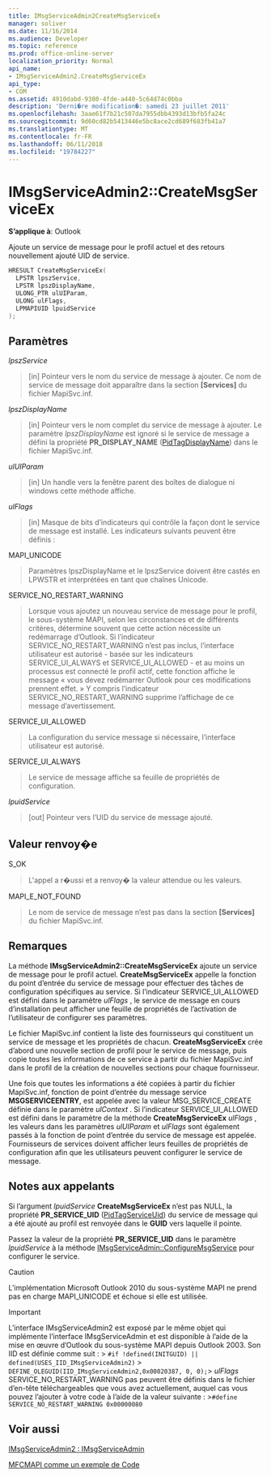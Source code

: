 ```yaml
---
title: IMsgServiceAdmin2CreateMsgServiceEx
manager: soliver
ms.date: 11/16/2014
ms.audience: Developer
ms.topic: reference
ms.prod: office-online-server
localization_priority: Normal
api_name:
- IMsgServiceAdmin2.CreateMsgServiceEx
api_type:
- COM
ms.assetid: 4910dabd-9380-4fde-a440-5c64d74c0bba
description: 'Derni�re modification�: samedi 23 juillet 2011'
ms.openlocfilehash: 3aae61f7b21c507da7955dbb4393d13bfb5fa24c
ms.sourcegitcommit: 9d60cd82b5413446e5bc8ace2cd689f683fb41a7
ms.translationtype: MT
ms.contentlocale: fr-FR
ms.lasthandoff: 06/11/2018
ms.locfileid: "19784227"
---
```

# <a name="imsgserviceadmin2createmsgserviceex"></a>IMsgServiceAdmin2::CreateMsgServiceEx

  
  
**S’applique à**: Outlook 
  
Ajoute un service de message pour le profil actuel et des retours nouvellement ajouté UID de service.
  
```cpp
HRESULT CreateMsgServiceEx(
  LPSTR lpszService,
  LPSTR lpszDisplayName,
  ULONG_PTR ulUIParam,
  ULONG ulFlags,    
  LPMAPIUID lpuidService
);
```

## <a name="parameters"></a>Paramètres

 _lpszService_
  
> [in] Pointeur vers le nom du service de message à ajouter. Ce nom de service de message doit apparaître dans la section **[Services]** du fichier MapiSvc.inf. 
    
 _lpszDisplayName_
  
> [in] Pointeur vers le nom complet du service de message à ajouter. Le paramètre _lpszDisplayName_ est ignoré si le service de message a défini la propriété **PR_DISPLAY_NAME** ([PidTagDisplayName](pidtagdisplayname-canonical-property.md)) dans le fichier MapiSvc.inf.
    
 _ulUIParam_
  
> [in] Un handle vers la fenêtre parent des boîtes de dialogue ni windows cette méthode affiche.
    
 _ulFlags_
  
> [in] Masque de bits d’indicateurs qui contrôle la façon dont le service de message est installé. Les indicateurs suivants peuvent être définis :
    
MAPI_UNICODE
  
> Paramètres lpszDisplayName et le lpszService doivent être castés en LPWSTR et interprétées en tant que chaînes Unicode.
    
SERVICE_NO_RESTART_WARNING
  
> Lorsque vous ajoutez un nouveau service de message pour le profil, le sous-système MAPI, selon les circonstances et de différents critères, détermine souvent que cette action nécessite un redémarrage d’Outlook. Si l’indicateur SERVICE_NO_RESTART_WARNING n’est pas inclus, l’interface utilisateur est autorisé - basée sur les indicateurs SERVICE_UI_ALWAYS et SERVICE_UI_ALLOWED - et au moins un processus est connecté le profil actif, cette fonction affiche le message « vous devez redémarrer Outlook pour ces modifications prennent effet. » Y compris l’indicateur SERVICE_NO_RESTART_WARNING supprime l’affichage de ce message d’avertissement.
    
SERVICE_UI_ALLOWED
  
> La configuration du service message si nécessaire, l’interface utilisateur est autorisé.
    
SERVICE_UI_ALWAYS
  
> Le service de message affiche sa feuille de propriétés de configuration.
    
 _lpuidService_
  
> [out] Pointeur vers l’UID du service de message ajouté.
    
## <a name="return-value"></a>Valeur renvoy�e

S_OK
  
> L'appel a r�ussi et a renvoy� la valeur attendue ou les valeurs.
    
MAPI_E_NOT_FOUND
  
> Le nom de service de message n’est pas dans la section **[Services]** du fichier MapiSvc.inf. 
    
## <a name="remarks"></a>Remarques

La méthode **IMsgServiceAdmin2::CreateMsgServiceEx** ajoute un service de message pour le profil actuel. **CreateMsgServiceEx** appelle la fonction du point d’entrée du service de message pour effectuer des tâches de configuration spécifiques au service. Si l’indicateur SERVICE_UI_ALLOWED est défini dans le paramètre _ulFlags_ , le service de message en cours d’installation peut afficher une feuille de propriétés de l’activation de l’utilisateur de configurer ses paramètres. 
  
Le fichier MapiSvc.inf contient la liste des fournisseurs qui constituent un service de message et les propriétés de chacun. **CreateMsgServiceEx** crée d’abord une nouvelle section de profil pour le service de message, puis copie toutes les informations de ce service à partir du fichier MapiSvc.inf dans le profil de la création de nouvelles sections pour chaque fournisseur. 
  
Une fois que toutes les informations a été copiées à partir du fichier MapiSvc.inf, fonction de point d’entrée du message service **MSGSERVICEENTRY**, est appelée avec la valeur MSG_SERVICE_CREATE définie dans le paramètre _ulContext_ . Si l’indicateur SERVICE_UI_ALLOWED est défini dans le paramètre de la méthode **CreateMsgServiceEx** _ulFlags_ , les valeurs dans les paramètres _ulUIParam_ et _ulFlags_ sont également passés à la fonction de point d’entrée du service de message est appelée. Fournisseurs de services doivent afficher leurs feuilles de propriétés de configuration afin que les utilisateurs peuvent configurer le service de message. 
  
## <a name="notes-to-callers"></a>Notes aux appelants

Si l’argument _lpuidService_ **CreateMsgServiceEx** n’est pas NULL, la propriété **PR_SERVICE_UID** ([PidTagServiceUid](pidtagserviceuid-canonical-property.md)) du service de message qui a été ajouté au profil est renvoyée dans le **GUID** vers laquelle il pointe. 
  
Passez la valeur de la propriété **PR_SERVICE_UID** dans le paramètre _lpuidService_ à la méthode [IMsgServiceAdmin::ConfigureMsgService](imsgserviceadmin-configuremsgservice.md) pour configurer le service. 
  
> [!CAUTION]
> L’implémentation Microsoft Outlook 2010 du sous-système MAPI ne prend pas en charge MAPI_UNICODE et échoue si elle est utilisée. 
  
> [!IMPORTANT]
> L’interface IMsgServiceAdmin2 est exposé par le même objet qui implémente l’interface IMsgServiceAdmin et est disponible à l’aide de la mise en œuvre d’Outlook du sous-système MAPI depuis Outlook 2003. Son IID est définie comme suit : > `#if !defined(INITGUID) || defined(USES_IID_IMsgServiceAdmin2)` >   `DEFINE_OLEGUID(IID_IMsgServiceAdmin2,0x00020387, 0, 0);`> _ulFlags_ SERVICE_NO_RESTART_WARNING pas peuvent être définis dans le fichier d’en-tête téléchargeables que vous avez actuellement, auquel cas vous pouvez l’ajouter à votre code à l’aide de la valeur suivante : >`#define SERVICE_NO_RESTART_WARNING 0x00000080`
  
## <a name="see-also"></a>Voir aussi



[IMsgServiceAdmin2 : IMsgServiceAdmin](imsgserviceadmin2imsgserviceadmin.md)


[MFCMAPI comme un exemple de Code](mfcmapi-as-a-code-sample.md)


